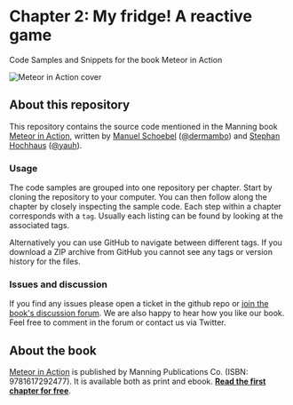 Chapter 2: My fridge! A reactive game
=====================================

Code Samples and Snippets for the book Meteor in Action

![Meteor in Action
cover](http://www.manning.com/hochhaus/hochhaus_cover150.jpg)

About this repository
---------------------

This repository contains the source code mentioned in the Manning book
[Meteor in Action](http://www.meteorinaction.com), written by [Manuel
Schoebel](http://www.manuel-schoebel.com)
([@dermambo](https://twitter.com/dermambo)) and [Stephan
Hochhaus](http://yauh.de) ([@yauh](https://twitter.com/yauh)).

### Usage

The code samples are grouped into one repository per chapter. Start by
cloning the repository to your computer. You can then follow along the
chapter by closely inspecting the sample code. Each step within a
chapter corresponds with a `tag`. Usually each listing can be found by
looking at the associated tags.

Alternatively you can use GitHub to navigate between different tags. If
you download a ZIP archive from GitHub you cannot see any tags or
version history for the files.

### Issues and discussion

If you find any issues please open a ticket in the github repo or [join
the book's discussion
forum](https://forums.manning.com/forums/meteor-in-action). We are also
happy to hear how you like our book. Feel free to comment in the forum
or contact us via Twitter.

About the book
--------------

[Meteor in Action](http://www.manning.com/hochhaus/) is published by
Manning Publications Co. (ISBN: 9781617292477). It is available both as
print and ebook. **[Read the first chapter for
free](http://www.manning.com/hochhaus/)**.
